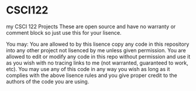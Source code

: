 CSCI122
=======

my CSCI 122 Projects
These are open source and have no warranty or comment block so just use this for your lisence.

You may:
  You are allowed to by this lisence copy any code in this repository into any other project not lisenced
by me unless given permission.
  You are allowed to edit or modify any code in this repo without permission and use it as you wish with
no tracing links to me (not warranted, guaranteed to work, etc).
  You may use any of this code in any way you wish as long as it complies with the above lisence rules
and you give proper credit to the authors of the code you are using.